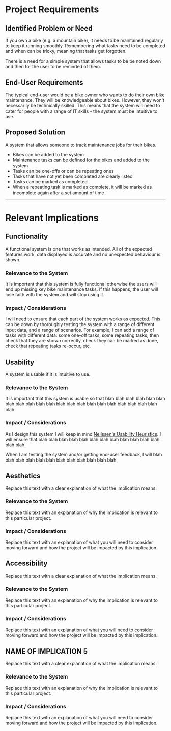 # Project Requirements

## Identified Problem or Need

If you own a bike (e.g. a mountain bike), it needs to be maintained regularly to keep it running smoothly. Remembering what tasks need to be completed and when can be tricky, meaning that tasks get forgotten.

There is a need for a simple system that allows tasks to be be noted down and then for the user to be reminded of them.


## End-User Requirements

The typical end-user would be a bike owner who wants to do their own bike maintenance. They will be knowledgeable about bikes. However, they won't necessarily be technically skilled. This means that the system will need to cater for people with a range of IT skills - the system must be intuitive to use.


## Proposed Solution

A system that allows someone to track maintenance jobs for their bikes.

- Bikes can be added to the system
- Maintenance tasks can be defined for the bikes and added to the system
- Tasks can be one-offs or can be repeating ones
- Tasks that have not yet been completed are clearly listed
- Tasks can be marked as completed
- When a repeating task is marked as complete, it will be marked as incomplete again after a set amount of time


---

# Relevant Implications

## Functionality

A functional system is one that works as intended. All of the expected features work, data displayed is accurate and no unexpected behaviour is shown.

### Relevance to the System

It is important that this system is fully functional otherwise the users will end up missing key bike maintenance tasks. If this happens, the user will lose faith with the system and will stop using it.

### Impact / Considerations

I will need to ensure that each part of the system works as expected. This can be down by thoroughly testing the system with a range of different input data, and a range of scenarios. For example, I can add a range of tasks with different data: some one-off tasks, some repeating tasks; then check that they are shown correctly, check they can be marked as done, check that repeating tasks re-occur, etc.


## Usability

A system is usable if it is intuitive to use.

### Relevance to the System

It is important that this system is usable so that blah blah blah blah blah blah blah blah blah blah blah blah blah blah blah blah blah blah blah blah blah blah.

### Impact / Considerations

As I design this system I will keep in mind [Neilssen's Usability Heuristics](https://...). I will ensure that blah blah blah blah blah blah blah blah blah blah blah blah blah blah.

When I am testing the system and/or getting end-user feedback, I will blah blah blah blah blah blah blah blah blah blah blah blah.



## Aesthetics

Replace this text with a clear explanation of what the implication means.

### Relevance to the System

Replace this text with an explanation of why the implication is relevant to this particular project.

### Impact / Considerations

Replace this text with an explanation of what you will need to consider moving forward and how the project will be impacted by this implication.



## Accessibility

Replace this text with a clear explanation of what the implication means.

### Relevance to the System

Replace this text with an explanation of why the implication is relevant to this particular project.

### Impact / Considerations

Replace this text with an explanation of what you will need to consider moving forward and how the project will be impacted by this implication.



## NAME OF IMPLICATION 5

Replace this text with a clear explanation of what the implication means.

### Relevance to the System

Replace this text with an explanation of why the implication is relevant to this particular project.

### Impact / Considerations

Replace this text with an explanation of what you will need to consider moving forward and how the project will be impacted by this implication.


